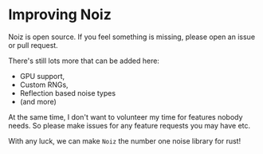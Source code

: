 # Improving Noiz

Noiz is open source.
If you feel something is missing, please open an issue or pull request.

There's still lots more that can be added here:

- GPU support,
- Custom RNGs,
- Reflection based noise types
- (and more)

At the same time, I don't want to volunteer my time for features nobody needs.
So please make issues for any feature requests you may have etc.

With any luck, we can make `Noiz` the number one noise library for rust!
